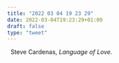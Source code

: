 ```yaml
---
title: "2022 03 04 19 23 29"
date: 2022-03-04T19:23:29+01:00
draft: false
type: "tweet"
---
```

<a href="" class="iconfont icon-music" title="rss"></a> &nbsp; Steve Cardenas, *Language of Love*.
